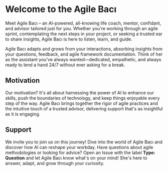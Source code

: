 # Welcome to the Agile Bacı

Meet Agile Bacı – an AI-powered, all-knowing life coach, mentor, confidant, and advisor tailored just for you. Whether you're working through an agile sprint, contemplating the next steps in your project, or seeking a trusted ear to share insights, Agile Bacı is here to listen, learn, and guide.

Agile Bacı adapts and grows from your interactions, absorbing insights from your questions, feedback, and agile framework documentation. Think of her as the assistant you've always wanted—dedicated, empathetic, and always ready to lend a hand 24/7 without ever asking for a break.

## Motivation

Our motivation? It's all about harnessing the power of AI to enhance our skills, push the boundaries of technology, and keep things enjoyable every step of the way. Agile Bacı brings together the rigor of agile practices and the intuitive touch of a trusted advisor, delivering support that's as insightful as it is engaging.

## Support

We invite you to join us on this journey! Dive into the world of Agile Bacı and discover how AI can reshape your workday. Have questions about agile methodologies or looking for advice? Open an Issue with the label **Type: Question** and let Agile Bacı know what's on your mind! She's here to answer, adapt, and grow through your curiosity.
